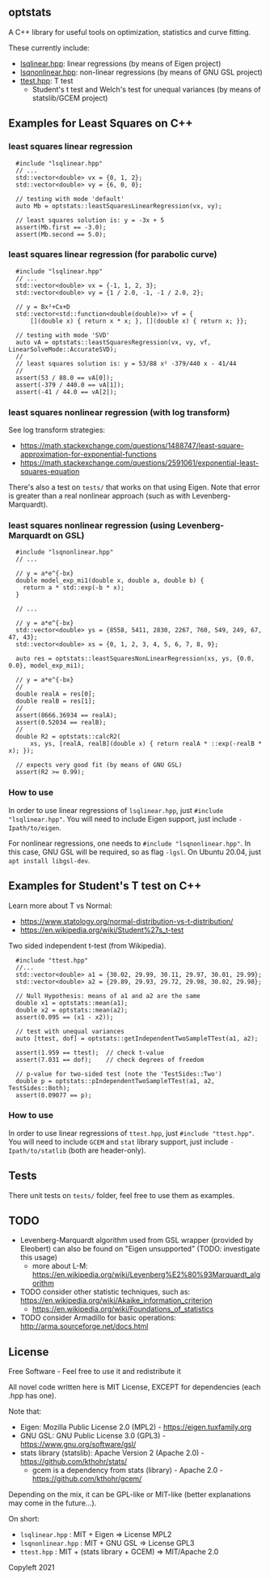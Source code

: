 ## optstats

A C++ library for useful tools on optimization, statistics and curve fitting.

These currently include:

- [lsqlinear.hpp](./include/optstats/lsqlinear.hpp): linear regressions (by means of Eigen project)
- [lsqnonlinear.hpp](./include/optstats/lsqnonlinear.hpp): non-linear regressions (by means of GNU GSL project)
- [ttest.hpp](./include/optstats/ttest.hpp): T test
   * Student's t test and Welch's test for unequal variances (by means of statslib/GCEM project)

## Examples for Least Squares on C++

### least squares linear regression

```{.cpp}
  #include "lsqlinear.hpp"
  // ...
  std::vector<double> vx = {0, 1, 2};
  std::vector<double> vy = {6, 0, 0};

  // testing with mode 'default'
  auto Mb = optstats::leastSquaresLinearRegression(vx, vy);
  
  // least squares solution is: y = -3x + 5
  assert(Mb.first == -3.0);
  assert(Mb.second == 5.0);
```

### least squares linear regression (for parabolic curve)

```{.cpp}
  #include "lsqlinear.hpp"
  // ...
  std::vector<double> vx = {-1, 1, 2, 3};
  std::vector<double> vy = {1 / 2.0, -1, -1 / 2.0, 2};

  // y = Bx²+Cx+D
  std::vector<std::function<double(double)>> vf = {
      [](double x) { return x * x; }, [](double x) { return x; }};

  // testing with mode 'SVD'
  auto vA = optstats::leastSquaresRegression(vx, vy, vf, LinearSolveMode::AccurateSVD);
  //
  // least squares solution is: y = 53/88 x² -379/440 x - 41/44
  //
  assert(53 / 88.0 == vA[0]);
  assert(-379 / 440.0 == vA[1]);
  assert(-41 / 44.0 == vA[2]);
```

### least squares nonlinear regression (with log transform)

See log transform strategies:

- https://math.stackexchange.com/questions/1488747/least-square-approximation-for-exponential-functions
- https://math.stackexchange.com/questions/2591061/exponential-least-squares-equation

There's also a test on `tests/` that works on that using Eigen.
Note that error is greater than a real nonlinear approach (such as with Levenberg-Marquardt).

### least squares nonlinear regression (using Levenberg-Marquardt on GSL)

```
  #include "lsqnonlinear.hpp"
  // ...

  // y = a*e^{-bx}
  double model_exp_mi1(double x, double a, double b) {
    return a * std::exp(-b * x);
  }

  // ...

  // y = a*e^{-bx}
  std::vector<double> ys = {8558, 5411, 2830, 2267, 760, 549, 249, 67, 47, 43};
  std::vector<double> xs = {0, 1, 2, 3, 4, 5, 6, 7, 8, 9};

  auto res = optstats::leastSquaresNonLinearRegression(xs, ys, {0.0, 0.0}, model_exp_mi1);

  // y = a*e^{-bx}
  //
  double realA = res[0];
  double realB = res[1];
  //
  assert(8666.36934 == realA);
  assert(0.52034 == realB);
  //
  double R2 = optstats::calcR2(
      xs, ys, [realA, realB](double x) { return realA * ::exp(-realB * x); });

  // expects very good fit (by means of GNU GSL)
  assert(R2 >= 0.99);
```


### How to use

In order to use linear regressions of `lsqlinear.hpp`, just `#include "lsqlinear.hpp"`.
You will need to include Eigen support, just include `-Ipath/to/eigen`.

For nonlinear regressions, one needs to `#include "lsqnonlinear.hpp"`.
In this case, GNU GSL will be required, so as flag `-lgsl`. 
On Ubuntu 20.04, just `apt install libgsl-dev`.

## Examples for Student's T test on C++

Learn more about T vs Normal:

- https://www.statology.org/normal-distribution-vs-t-distribution/
- https://en.wikipedia.org/wiki/Student%27s_t-test

Two sided independent t-test (from Wikipedia).

```
  #include "ttest.hpp"
  //...
  std::vector<double> a1 = {30.02, 29.99, 30.11, 29.97, 30.01, 29.99};
  std::vector<double> a2 = {29.89, 29.93, 29.72, 29.98, 30.02, 29.98};

  // Null Hypothesis: means of a1 and a2 are the same
  double x1 = optstats::mean(a1);
  double x2 = optstats::mean(a2);
  assert(0.095 == (x1 - x2));

  // test with unequal variances
  auto [ttest, dof] = optstats::getIndependentTwoSampleTTest(a1, a2);

  assert(1.959 == ttest);  // check t-value
  assert(7.031 == dof);    // check degrees of freedom

  // p-value for two-sided test (note the 'TestSides::Two')
  double p = optstats::pIndependentTwoSampleTTest(a1, a2, TestSides::Both);
  assert(0.09077 == p);
```

### How to use

In order to use linear regressions of `ttest.hpp`, just `#include "ttest.hpp"`.
You will need to include `GCEM` and `stat` library support, just include `-Ipath/to/statlib` (both are header-only).


## Tests

There unit tests on `tests/` folder, feel free to use them as examples.

## TODO

- Levenberg-Marquardt algorithm used from GSL wrapper (provided by Eleobert) can also be found on "Eigen unsupported" (TODO: investigate this usage)
   * more about L-M: https://en.wikipedia.org/wiki/Levenberg%E2%80%93Marquardt_algorithm
- TODO consider other statistic techniques, such as: https://en.wikipedia.org/wiki/Akaike_information_criterion
    * https://en.wikipedia.org/wiki/Foundations_of_statistics
- TODO consider Armadillo for basic operations: http://arma.sourceforge.net/docs.html

## License

Free Software - Feel free to use it and redistribute it

All novel code written here is MIT License, EXCEPT for dependencies (each .hpp has one).

Note that:

- Eigen: Mozilla Public License 2.0 (MPL2) - https://eigen.tuxfamily.org
- GNU GSL: GNU Public License 3.0 (GPL3) - https://www.gnu.org/software/gsl/
- stats library (statslib): Apache Version 2 (Apache 2.0) - https://github.com/kthohr/stats/
   * gcem is a dependency from stats (library) - Apache 2.0 - https://github.com/kthohr/gcem/

Depending on the mix, it can be GPL-like or MIT-like (better explanations may come in the future...).

On short:

- `lsqlinear.hpp` : MIT + Eigen => License MPL2
- `lsqnonlinear.hpp` : MIT + GNU GSL => License GPL3
- `ttest.hpp` : MIT + (stats library + GCEM) => MIT/Apache 2.0

Copyleft 2021
